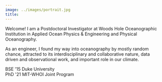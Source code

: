 ```yaml
---
image: ../images/portrait.jpg
title:
---
```


Welcome! I am a Postdoctoral Investigator at Woods Hole Oceanographic Institution in Applied Ocean Physics & Engineering and Physical Oceanography.

As an engineer, I found my way into oceanography by mostly random chance, attracted to its interdisciplinary and collaborative nature, data driven and observational work, and important role in our climate.

BSE '15 Duke University  
PhD '21 MIT-WHOI Joint Program